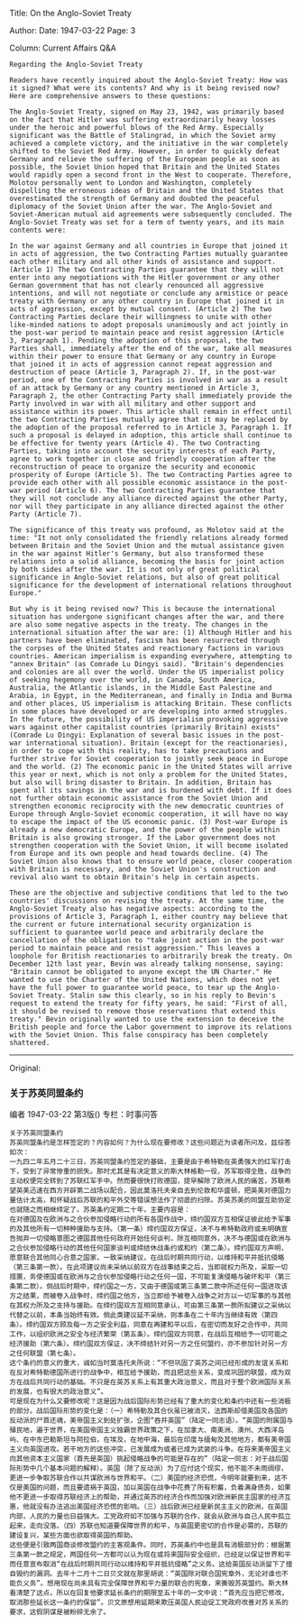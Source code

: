 Title: On the Anglo-Soviet Treaty

Author: 
Date: 1947-03-22
Page: 3

Column: Current Affairs Q&A

    Regarding the Anglo-Soviet Treaty

    Readers have recently inquired about the Anglo-Soviet Treaty: How was it signed? What were its contents? And why is it being revised now? Here are comprehensive answers to these questions:

    The Anglo-Soviet Treaty, signed on May 23, 1942, was primarily based on the fact that Hitler was suffering extraordinarily heavy losses under the heroic and powerful blows of the Red Army. Especially significant was the Battle of Stalingrad, in which the Soviet army achieved a complete victory, and the initiative in the war completely shifted to the Soviet Red Army. However, in order to quickly defeat Germany and relieve the suffering of the European people as soon as possible, the Soviet Union hoped that Britain and the United States would rapidly open a second front in the West to cooperate. Therefore, Molotov personally went to London and Washington, completely dispelling the erroneous ideas of Britain and the United States that overestimated the strength of Germany and doubted the peaceful diplomacy of the Soviet Union after the war. The Anglo-Soviet and Soviet-American mutual aid agreements were subsequently concluded. The Anglo-Soviet Treaty was set for a term of twenty years, and its main contents were:

    In the war against Germany and all countries in Europe that joined it in acts of aggression, the two Contracting Parties mutually guarantee each other military and all other kinds of assistance and support. (Article 1) The two Contracting Parties guarantee that they will not enter into any negotiations with the Hitler government or any other German government that has not clearly renounced all aggressive intentions, and will not negotiate or conclude any armistice or peace treaty with Germany or any other country in Europe that joined it in acts of aggression, except by mutual consent. (Article 2) The two Contracting Parties declare their willingness to unite with other like-minded nations to adopt proposals unanimously and act jointly in the post-war period to maintain peace and resist aggression (Article 3, Paragraph 1). Pending the adoption of this proposal, the two Parties shall, immediately after the end of the war, take all measures within their power to ensure that Germany or any country in Europe that joined it in acts of aggression cannot repeat aggression and destruction of peace (Article 3, Paragraph 2). If, in the post-war period, one of the Contracting Parties is involved in war as a result of an attack by Germany or any country mentioned in Article 3, Paragraph 2, the other Contracting Party shall immediately provide the Party involved in war with all military and other support and assistance within its power. This article shall remain in effect until the two Contracting Parties mutually agree that it may be replaced by the adoption of the proposal referred to in Article 3, Paragraph 1. If such a proposal is delayed in adoption, this article shall continue to be effective for twenty years (Article 4). The two Contracting Parties, taking into account the security interests of each Party, agree to work together in close and friendly cooperation after the reconstruction of peace to organize the security and economic prosperity of Europe (Article 5). The two Contracting Parties agree to provide each other with all possible economic assistance in the post-war period (Article 6). The two Contracting Parties guarantee that they will not conclude any alliance directed against the other Party, nor will they participate in any alliance directed against the other Party (Article 7).

    The significance of this treaty was profound, as Molotov said at the time: "It not only consolidated the friendly relations already formed between Britain and the Soviet Union and the mutual assistance given in the war against Hitler's Germany, but also transformed these relations into a solid alliance, becoming the basis for joint action by both sides after the war. It is not only of great political significance in Anglo-Soviet relations, but also of great political significance for the development of international relations throughout Europe."

    But why is it being revised now? This is because the international situation has undergone significant changes after the war, and there are also some negative aspects in the treaty. The changes in the international situation after the war are: (1) Although Hitler and his partners have been eliminated, fascism has been resurrected through the corpses of the United States and reactionary factions in various countries. American imperialism is expanding everywhere, attempting to "annex Britain" (as Comrade Lu Dingyi said). "Britain's dependencies and colonies are all over the world. Under the US imperialist policy of seeking hegemony over the world, in Canada, South America, Australia, the Atlantic islands, in the Middle East Palestine and Arabia, in Egypt, in the Mediterranean, and finally in India and Burma and other places, US imperialism is attacking Britain. These conflicts in some places have developed or are developing into armed struggles. In the future, the possibility of US imperialism provoking aggressive wars against other capitalist countries (primarily Britain) exists" (Comrade Lu Dingyi: Explanation of several basic issues in the post-war international situation). Britain (except for the reactionaries), in order to cope with this reality, has to take precautions and further strive for Soviet cooperation to jointly seek peace in Europe and the world. (2) The economic panic in the United States will arrive this year or next, which is not only a problem for the United States, but also will bring disaster to Britain. In addition, Britain has spent all its savings in the war and is burdened with debt. If it does not further obtain economic assistance from the Soviet Union and strengthen economic reciprocity with the new democratic countries of Europe through Anglo-Soviet economic cooperation, it will have no way to escape the impact of the US economic panic. (3) Post-war Europe is already a new democratic Europe, and the power of the people within Britain is also growing stronger. If the Labor government does not strengthen cooperation with the Soviet Union, it will become isolated from Europe and its own people and head towards decline. (4) The Soviet Union also knows that to ensure world peace, closer cooperation with Britain is necessary, and the Soviet Union's construction and revival also want to obtain Britain's help in certain aspects.

    These are the objective and subjective conditions that led to the two countries' discussions on revising the treaty. At the same time, the Anglo-Soviet Treaty also has negative aspects: according to the provisions of Article 3, Paragraph 1, either country may believe that the current or future international security organization is sufficient to guarantee world peace and arbitrarily declare the cancellation of the obligation to "take joint action in the post-war period to maintain peace and resist aggression." This leaves a loophole for British reactionaries to arbitrarily break the treaty. On December 12th last year, Bevin was already talking nonsense, saying: "Britain cannot be obligated to anyone except the UN Charter." He wanted to use the Charter of the United Nations, which does not yet have the full power to guarantee world peace, to tear up the Anglo-Soviet Treaty. Stalin saw this clearly, so in his reply to Bevin's request to extend the treaty for fifty years, he said: "First of all, it should be revised to remove those reservations that extend this treaty." Bevin originally wanted to use the extension to deceive the British people and force the Labor government to improve its relations with the Soviet Union. This false conspiracy has been completely shattered.



<hr /> 

Original: 


### 关于苏英同盟条约
编者
1947-03-22
第3版()
专栏：时事问答

    关于苏英同盟条约
    苏英同盟条约是怎样签定的？内容如何？为什么现在要修改？这些问题近为读者所问及，兹综答如次：
    一九四二年五月二十三日，苏英同盟条约签定的基础，主要是由于希特勒在英勇强大的红军打击下，受到了异常惨重的损失。那时尤其是有决定意义的斯大林格勒一役，苏军取得全胜，战争的主动权便完全转到了苏联红军手中。然而要很快打败德国，提早解除了欧洲人民的痛苦，苏联希望英美迅速在西方开辟第二战场以配合，因此莫洛托夫亲自去到伦敦和华盛顿，把英美对德国力量估计太高，和怀疑战后苏联的和平外交等错误想法作了彻底的扫除。苏英苏美的同盟互助协定也就随之而相继缔定了。苏英条约定期二十年，主要内容是：
    在对德国及在欧洲与之合伙参加侵略行动的所有各国作战中，缔约国双方互相保证彼此给予军事的及其他所有一切种种援助与支持。（第一条）缔约国双方保证，决不与希特勒政府或未明确宣告抛弃一切侵略意图之德国其他任何政府开始任何谈判，除互相同意外，决不与德国或在欧洲与之合伙参加侵略行动的其他任何国家谈判或缔结休战条约或和约（第二条）。缔约国双方声明，愿意联合其他同心合意之国家，一致采纳建议，在战后时期共同行动，以维持和平并抵抗侵略（第三条第一款）。在此项建议尚未采纳以前双方在战事结束之后，当即就权力所及，采取一切措置，务使德国或在欧洲与之合伙参加侵略行动之任何一国，不可能复演侵略与破坏和平（第三条第二款）。倘战后时期中，缔约国之一方，又由于德国或第三条第二款中所述任何一国进攻该方之结果，而被卷入战争时，缔约国之他方，当立即给予被卷入战争之对方以一切军事的与其他在其权力所及之支持与援助。在缔约国双方互相同意承认，可由第三条第一款所拟建议之采纳以代替之以前，本条当始终有效。倘此类建议延不采纳，则本条在二十年内当继续有效（第四条）。缔约国双方顾及每一方之安全利益，同意在再建和平以后，在密切而友好之合作中，共同工作，以组织欧洲之安全与经济繁荣（第五条）。缔约国双方同意，在战后互相给予一切可能之经济援助（第六条）。缔约国双方保证，决不缔结针对另一方之任何盟约，亦不参加针对另一方之任何联盟（第七条）。
    这个条约的意义的重大，诚如当时莫洛托夫所说：“不但巩固了英苏之间已经形成的友谊关系和在反对希特勒德国所进行的战争中，相互给予援助，而且把这些关系，变成巩固的联盟，成为双方在战后共同行动的基础。不只是在英苏关系上有其重大政治意义，而且对于整个欧洲国际关系的发展，也有很大的政治意义”。
    可是现在为什么又要修改呢？这是因为战后国际形势已经有了重大的变化和条约中还有一些消极的部分。战后国际形势的变化是：（一）希特勒及其合伙虽已被消灭，法西斯却借美国及各国的反动派的尸首还魂，美帝国主义到处扩张，企图“吞并英国”（陆定一同志语）。“英国的附属国与殖民地，遍于世界，在美国帝国主义独霸世界政策之下，在加拿大、南美洲、澳州、大西洋岛屿、在中东巴勒斯坦与阿拉伯，在埃及，在地中海，最后在印度与缅甸及其他地方，都有美帝国主义向英国进攻。若干地方的这些冲突，已发展成为或者已成为武装的斗争。在将来美帝国主义向其他资本主义国家（首先是英国）挑起侵略战争的可能是存在的”（陆定一同志：对于战后国际形势中几个基本问题的解释）。英国（除了反动派）为了应付这个现实，他不能不未雨绸缪，更进一步争取苏联合作以共谋欧洲与世界和平。（二）美国的经济恐慌，今明年就要到来，这不仅是美国的问题，而且要遗祸于英国，加以英国在战争中花费了所有积蓄，负着满身债务，如果他不更进一步取得苏联经济上的帮助，并通过英苏的经济合作而加强对欧洲新民主国家的经济互惠，他就没有办法逃出美国经济恐慌的影响。（三）战后欧洲已经是新民主主义的欧洲，在英国内部，人民的力量也日益强大。工党政府如不加强与苏联的合作，就会从欧洲与自己人民中孤立起来，走向没落。（四）苏联也知道要保障世界的和平，与英国更密切的合作是必需的，苏联的建设复兴，某些方面也欲取得英国的帮助。
    这些便是引致两国商谈修改盟约的主客观条件。同时，苏英条约中也是具有消极部分的：根据第三条第一款之规定，两国任何一方都可以认为现在或将来国际安全组织，已经足以保证世界和平而任意宣布取消“在战后时期共同行动以维持和平并抵抗侵略”之义务。这给英国反动派留下了擅自毁约的漏洞。去年十二月十二日贝文就在那里胡说：“英国除对联合国宪章外，无论对谁也不能负义务”。想用现在尚未具有完全保障世界和平力量的联合的宪章，来撕毁苏英盟约。斯大林看清楚了这点，所以在回复他要求延长条约的期限至五十年的一文中说：“首先应当把它修改，取消那些延长这一条约的保留”。贝文原想用延期来欺压英国人民迫促工党政府改善对苏关系的要求，这假阴谋是被粉碎无余了。
